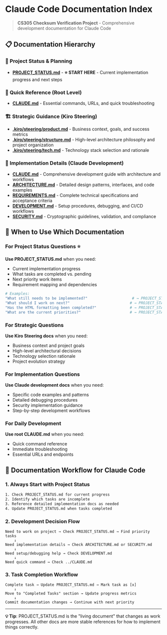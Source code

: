 # Claude Code Documentation Index

> **CS305 Checksum Verification Project** - Comprehensive development documentation for Claude Code

## 📋 Documentation Hierarchy

### 🚀 Project Status & Planning
- **[PROJECT_STATUS.md](PROJECT_STATUS.md)** - **⭐ START HERE** - Current implementation progress and next steps

### 🎯 Quick Reference (Root Level)
- **[CLAUDE.md](../CLAUDE.md)** - Essential commands, URLs, and quick troubleshooting

### 🏗️ Strategic Guidance (Kiro Steering)
- **[.kiro/steering/product.md](../.kiro/steering/product.md)** - Business context, goals, and success metrics
- **[.kiro/steering/structure.md](../.kiro/steering/structure.md)** - High-level architecture philosophy and project organization
- **[.kiro/steering/tech.md](../.kiro/steering/tech.md)** - Technology stack selection and rationale

### 🔧 Implementation Details (Claude Development)
- **[CLAUDE.md](CLAUDE.md)** - Comprehensive development guide with architecture and workflows
- **[ARCHITECTURE.md](ARCHITECTURE.md)** - Detailed design patterns, interfaces, and code examples
- **[REQUIREMENTS.md](REQUIREMENTS.md)** - Complete technical specifications and acceptance criteria
- **[DEVELOPMENT.md](DEVELOPMENT.md)** - Setup procedures, debugging, and CI/CD workflows
- **[SECURITY.md](SECURITY.md)** - Cryptographic guidelines, validation, and compliance

## 🎯 When to Use Which Documentation

### For Project Status Questions ⭐
**Use PROJECT_STATUS.md** when you need:
- Current implementation progress
- What tasks are completed vs. pending
- Next priority work items
- Requirement mapping and dependencies

```bash
# Examples:
"What still needs to be implemented?"                    # → PROJECT_STATUS.md
"What should I work on next?"                           # → PROJECT_STATUS.md  
"Has the HTML formatting been completed?"               # → PROJECT_STATUS.md
"What are the current priorities?"                      # → PROJECT_STATUS.md
```

### For Strategic Questions
**Use Kiro Steering docs** when you need:
- Business context and project goals
- High-level architectural decisions
- Technology selection rationale
- Project evolution strategy

### For Implementation Questions
**Use Claude development docs** when you need:
- Specific code examples and patterns
- Detailed debugging procedures
- Security implementation guidance
- Step-by-step development workflows

### For Daily Development
**Use root CLAUDE.md** when you need:
- Quick command reference
- Immediate troubleshooting
- Essential URLs and endpoints

## 🔄 Documentation Workflow for Claude Code

### 1. Always Start with Project Status
```bash
1. Check PROJECT_STATUS.md for current progress
2. Identify which tasks are incomplete
3. Reference detailed implementation docs as needed
4. Update PROJECT_STATUS.md when tasks completed
```

### 2. Development Decision Flow
```
Need to work on project → Check PROJECT_STATUS.md → Find priority tasks
    ↓
Need implementation details → Check ARCHITECTURE.md or SECURITY.md
    ↓
Need setup/debugging help → Check DEVELOPMENT.md
    ↓
Need quick command → Check ../CLAUDE.md
```

### 3. Task Completion Workflow
```
Complete task → Update PROJECT_STATUS.md → Mark task as [x]
    ↓
Move to "Completed Tasks" section → Update progress metrics
    ↓
Commit documentation changes → Continue with next priority
```

---

**💡 Tip**: PROJECT_STATUS.md is the "living document" that changes as work progresses. All other docs are more stable references for how to implement things correctly.